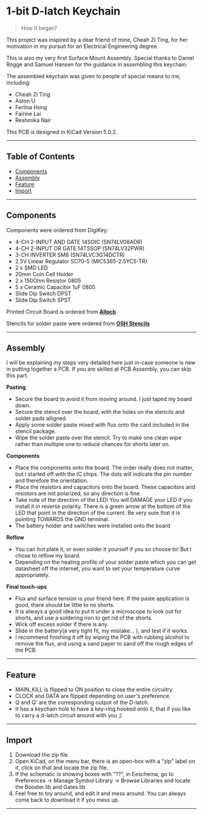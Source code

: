 # 1-bit D-latch Keychain

> How it began?

This project was inspired by a dear friend of mine, Cheah Zi Ting, for her motivation in my pursuit for an Electrical Engineering degree.

This is also my very first Surface Mount Assembly. Special thanks to Daniel Rogge and Samuel Hansen for the guidance in assembling this keychain.

The assembled keychain was given to people of special means to me, including:
- Cheah Zi Ting
- Aston U
- Ferlina Hong
- Fairine Lai
- Reshmika Nair

This PCB is designed in KiCad Version 5.0.2.

---

## Table of Contents

- [Components](#components)
- [Assembly](#assembly)
- [Feature](#feature)
- [Import](#import)

---

## Components

Components were ordered from DigiKey:

- 4-CH 2-INPUT AND GATE 14SOIC (SN74LV08ADR)
- 4-CH 2-INPUT OR GATE 14TSSOP (SN74LV32PWR)
- 3-CH INVERTER SM8 (SN74LVC3G14DCTR)
- 2.5V Linear Regulator SC70-5 (MIC5365-2.5YC5-TR)
- 2 x SMD LED
- 20mm Coin Cell Holder
- 2 x 150Ohm Resistor 0805
- 5 x Ceramic Capacitor 1uF 0805
- Slide Dip Switch DPST
- Slide Dip Switch SPST

Printed Circuit Board is ordered from <a href="https://www.pcbway.com/" target="_blank">**Allpcb**</a>

Stencils for solder paste were ordered from <a href="https://www.oshstencils.com/#%20" target="_blank">**OSH Stencils**</a>

---

## Assembly

I will be explaining my steps very detailed here just in-case someone is new in putting together a PCB. If you are skilled at PCB Assembly, you can skip this part.

**Pasting**
- Secure the board to avoid it from moving around. I just taped my board down.
- Secure the stencil over the board, with the holes on the stencils and solder pads alligned.
- Apply some solder paste mixed with flux onto the card included in the stencil package.
- Wipe the solder paste over the stencil. Try to make one clean wipe rather than multiple one to reduce chances for shorts later on.

**Components**
- Place the components onto the board. The order really does not matter, but I started off with the IC chips. The dots will indicate the pin number and therefore the orientation.
- Place the resistors and capacitors onto the board. These capacitors and resistors are not polarized, so any direction is fine.
- Take note of the direction of the LED! You will DAMAGE your LED if you install it in reverse polarity. There is a green arrow at the bottom of the LED that point in the direction of the current. Be very sure that it is pointing TOWARDS the GND terminal.
- The battery holder and switches were installed onto the board

**Reflow**
- You can hot plate it, or even solder it yourself if you so choose to! But I chose to reflow my board.
- Depending on the heating profile of your solder paste which you can get datasheet off the internet, you want to set your temperature curve appropriately.


**Final touch-ups**
- Flux and surface tension is your friend here. If the paste application is good, there should be little to no shorts.
- It is always a good idea to put it under a microscope to look out for shorts, and use a soldering iron to get rid of the shorts.
- Wick off excess solder if there is any.
- Slide in the battery(a very tight fit, my mistake... ), and test if it works.
- I recommend finishing it off by wiping the PCB with rubbing alcohol to remove the flux, and using a sand paper to sand off the rough edges of the PCB.

---

## Feature

- MAIN_KILL is flipped to ON position to close the entire circuitry
- CLOCK and DATA are flipped depending on user's preference.
- Q and Q' are the corresponding output of the D-latch.
- It has a keychain hole to have a key-ring hooked onto it, that if you like to carry a d-latch circuit around with you ;)

---

## Import

1. Download the zip file.
2. Open KiCad, on the menu bar, there is an open-box with a "zip" label on it, click on that and locate the zip file.
3. If the schematic is showing boxes with "??", in Eeschema, go to Preferences -> Manage Symbol Library -> Browse Libraries and locate the Booster.lib and Gates.lib
4. Feel free to toy around, and edit it and mess around. You can always come back to download it if you mess up.

---
